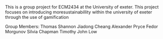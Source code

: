 This is a group project for ECM2434 at the University of exeter.
This project focuses on introducing moresustainabillity within the university of exeter through the use of gamification

Group Members:
Thomas Shannon
Jiadong Cheang
Alexander Pryce
Fedor Morgunov
Silvia Chapman
Timothy John Low
